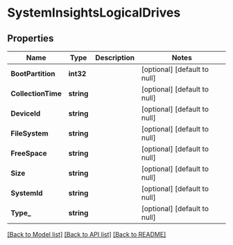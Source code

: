 # SystemInsightsLogicalDrives

## Properties
Name | Type | Description | Notes
------------ | ------------- | ------------- | -------------
**BootPartition** | **int32** |  | [optional] [default to null]
**CollectionTime** | **string** |  | [optional] [default to null]
**DeviceId** | **string** |  | [optional] [default to null]
**FileSystem** | **string** |  | [optional] [default to null]
**FreeSpace** | **string** |  | [optional] [default to null]
**Size** | **string** |  | [optional] [default to null]
**SystemId** | **string** |  | [optional] [default to null]
**Type_** | **string** |  | [optional] [default to null]

[[Back to Model list]](../README.md#documentation-for-models) [[Back to API list]](../README.md#documentation-for-api-endpoints) [[Back to README]](../README.md)


